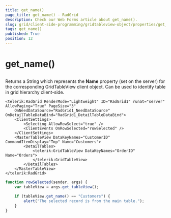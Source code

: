 ```yaml
---
title: get_name()
page_title: get_name() - RadGrid
description: Check our Web Forms article about get_name().
slug: grid/client-side-programming/gridtableview-object/properties/get_name()
tags: get_name()
published: True
position: 12
---
```


# get_name()



## 

Returns a String which represents the **Name** property (set on the server) for the corresponding GridTableView client object. Can be used to identify table in grid hierarchy client-side.

````ASP.NET
<telerik:RadGrid RenderMode="Lightweight" ID="RadGrid1" runat="server" AllowPaging="True" PageSize="3"
    OnNeedDataSource="RadGrid1_NeedDataSource" OnDetailTableDataBind="RadGrid1_DetailTableDataBind">
    <ClientSettings>
        <Selecting AllowRowSelect="true" />
        <ClientEvents OnRowSelected="rowSelected" />
    </ClientSettings>
    <MasterTableView DataKeyNames="CustomerID" CommandItemDisplay="Top" Name="Customers">
        <DetailTables>
            <telerik:GridTableView DataKeyNames="OrderID" Name="Orders">
            </telerik:GridTableView>
        </DetailTables>
    </MasterTableView>
</telerik:RadGrid>
````



````JavaScript
function rowSelected(sender, args) {
    var tableView = args.get_tableView();

    if (tableView.get_name() == "Customers") {
        alert("The selected record is from the main table.");
    }
}
````



